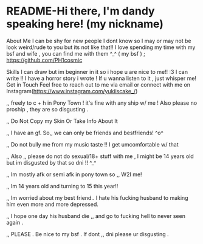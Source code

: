 # README-Hi there, I'm dandy speaking here! (my nickname)
About Me
I can be shy for new people I dont know so I may or may not be look weird/rude to you but its not like that!! I love spending my time with my bsf and wife , you can find me with them ^_^ ( my bsf ) ; https://github.com/PH1cosmic

Skills
I can draw but im beginner in it so i hope u are nice to me!! :3
I can write !! I have a horror story i wrote ! If u wanna listen to it , just whisper me!
Get in Touch
Feel free to reach out to me via email or connect with me on Instagram(https://www.instagram.com/yukiiscake_/)

,, freely to c + h in Pony Town ! it's fine with any ship w/ me ! Also please no proship , they are so disgusting .

,, Do Not Copy my Skin Or Take Info About It

,, I have an gf. So,, we can only be friends and bestfriends! ^o^

,, Do not bully me from my music taste !! I get umcomfortable w/ that

,, Also ,, please do not do sexual/18+ stuff with me , I might be 14 years old but im disgusted by that so dni !! ^_^

,, Im mostly afk or semi afk in pony town so ,, W2I me!

,, Im 14 years old and turning to 15 this year!!

,, Im worried about my best friend.. I hate his fucking husband to making him even more and more depressed.

,, I hope one day his husband die ,, and go to fucking hell to never seen again . 

,, PLEASE . Be nice to my bsf . If dont ,, dni please ur disgusting . 
